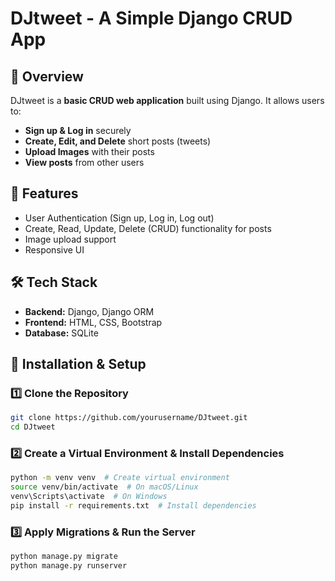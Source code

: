 # DJtweet - A Simple Django CRUD App

## 📌 Overview
DJtweet is a **basic CRUD web application** built using Django. It allows users to:
- **Sign up & Log in** securely
- **Create, Edit, and Delete** short posts (tweets)
- **Upload Images** with their posts
- **View posts** from other users

## 🚀 Features
- User Authentication (Sign up, Log in, Log out)
- Create, Read, Update, Delete (CRUD) functionality for posts
- Image upload support
- Responsive UI

## 🛠️ Tech Stack
- **Backend:** Django, Django ORM
- **Frontend:** HTML, CSS, Bootstrap 
- **Database:** SQLite

## 🔧 Installation & Setup
### 1️⃣ Clone the Repository
```sh
git clone https://github.com/yourusername/DJtweet.git
cd DJtweet
```

### 2️⃣ Create a Virtual Environment & Install Dependencies
```sh
python -m venv venv  # Create virtual environment
source venv/bin/activate  # On macOS/Linux
venv\Scripts\activate  # On Windows
pip install -r requirements.txt  # Install dependencies
```

### 3️⃣ Apply Migrations & Run the Server
```sh
python manage.py migrate
python manage.py runserver
```

